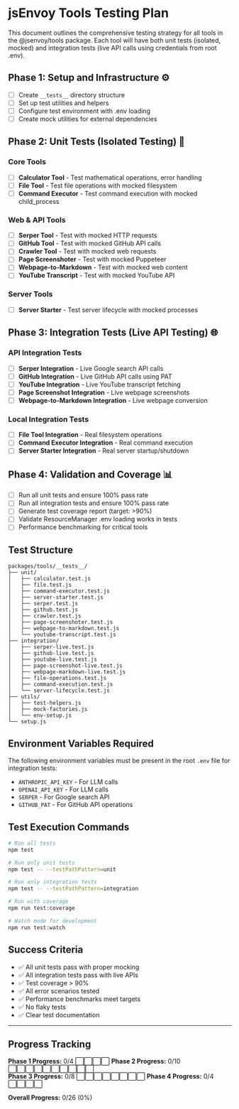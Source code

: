 # jsEnvoy Tools Testing Plan

This document outlines the comprehensive testing strategy for all tools in the @jsenvoy/tools package. Each tool will have both unit tests (isolated, mocked) and integration tests (live API calls using credentials from root .env).

## Phase 1: Setup and Infrastructure ⚙️

- [ ] Create `__tests__` directory structure
- [ ] Set up test utilities and helpers  
- [ ] Configure test environment with .env loading
- [ ] Create mock utilities for external dependencies

## Phase 2: Unit Tests (Isolated Testing) 🧪

### Core Tools
- [ ] **Calculator Tool** - Test mathematical operations, error handling
- [ ] **File Tool** - Test file operations with mocked filesystem
- [ ] **Command Executor** - Test command execution with mocked child_process

### Web & API Tools  
- [ ] **Serper Tool** - Test with mocked HTTP requests
- [ ] **GitHub Tool** - Test with mocked GitHub API calls
- [ ] **Crawler Tool** - Test with mocked web requests
- [ ] **Page Screenshoter** - Test with mocked Puppeteer
- [ ] **Webpage-to-Markdown** - Test with mocked web content
- [ ] **YouTube Transcript** - Test with mocked YouTube API

### Server Tools
- [ ] **Server Starter** - Test server lifecycle with mocked processes

## Phase 3: Integration Tests (Live API Testing) 🌐

### API Integration Tests
- [ ] **Serper Integration** - Live Google search API calls
- [ ] **GitHub Integration** - Live GitHub API calls using PAT
- [ ] **YouTube Integration** - Live YouTube transcript fetching
- [ ] **Page Screenshot Integration** - Live webpage screenshots
- [ ] **Webpage-to-Markdown Integration** - Live webpage conversion

### Local Integration Tests  
- [ ] **File Tool Integration** - Real filesystem operations
- [ ] **Command Executor Integration** - Real command execution
- [ ] **Server Starter Integration** - Real server startup/shutdown

## Phase 4: Validation and Coverage 📊

- [ ] Run all unit tests and ensure 100% pass rate
- [ ] Run all integration tests and ensure 100% pass rate  
- [ ] Generate test coverage report (target: >90%)
- [ ] Validate ResourceManager .env loading works in tests
- [ ] Performance benchmarking for critical tools

## Test Structure

```
packages/tools/__tests__/
├── unit/
│   ├── calculator.test.js
│   ├── file.test.js
│   ├── command-executor.test.js
│   ├── server-starter.test.js
│   ├── serper.test.js
│   ├── github.test.js
│   ├── crawler.test.js
│   ├── page-screenshoter.test.js
│   ├── webpage-to-markdown.test.js
│   └── youtube-transcript.test.js
├── integration/
│   ├── serper-live.test.js
│   ├── github-live.test.js
│   ├── youtube-live.test.js
│   ├── page-screenshot-live.test.js
│   ├── webpage-markdown-live.test.js
│   ├── file-operations.test.js
│   ├── command-execution.test.js
│   └── server-lifecycle.test.js
├── utils/
│   ├── test-helpers.js
│   ├── mock-factories.js
│   └── env-setup.js
└── setup.js
```

## Environment Variables Required

The following environment variables must be present in the root `.env` file for integration tests:

- `ANTHROPIC_API_KEY` - For LLM calls
- `OPENAI_API_KEY` - For LLM calls  
- `SERPER` - For Google search API
- `GITHUB_PAT` - For GitHub API operations

## Test Execution Commands

```bash
# Run all tests
npm test

# Run only unit tests
npm test -- --testPathPattern=unit

# Run only integration tests  
npm test -- --testPathPattern=integration

# Run with coverage
npm run test:coverage

# Watch mode for development
npm run test:watch
```

## Success Criteria

- ✅ All unit tests pass with proper mocking
- ✅ All integration tests pass with live APIs
- ✅ Test coverage > 90%
- ✅ All error scenarios tested
- ✅ Performance benchmarks meet targets
- ✅ No flaky tests
- ✅ Clear test documentation

---

## Progress Tracking

**Phase 1 Progress:** 0/4 ⬜⬜⬜⬜
**Phase 2 Progress:** 0/10 ⬜⬜⬜⬜⬜⬜⬜⬜⬜⬜  
**Phase 3 Progress:** 0/8 ⬜⬜⬜⬜⬜⬜⬜⬜
**Phase 4 Progress:** 0/4 ⬜⬜⬜⬜

**Overall Progress:** 0/26 (0%)
